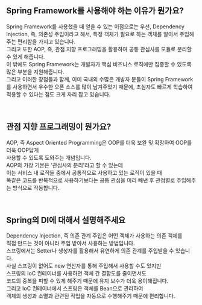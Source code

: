 ## Spring Framework를 사용해야 하는 이유가 뭔가요?

Spring Framework를 사용했을 때 얻을 수 있는 이점으로는 우선, Dependency Injection, 즉, 의존성 주입이라고 해서, 특정 객체가 필요로 하는 객체를 알아서 주입해주는 편리함을 가지고 있습니다.  
그리고 또한 AOP, 즉, 관점 지향 프로그래밍을 활용하여 공통 관심사를 모듈로 분리할 수 있게 해줍니다.  
이 밖에도 Spring Framework는 개발자가 핵심 비즈니스 로직에만 집중할 수 있도록 많은 부분을 지원해줍니다.  
그리고 이러한 장점들과 함께, 이미 국내외 수많은 개발자 분들이 Spring Framework를 사용하면서 우수한 오픈 소스를 많이 남겨주었기 때문에, 초심자도 빠르게 학습하여 적용할 수 있다는 점도 크게 자리 잡고 있습니다.

<br>

## 관점 지향 프로그래밍이 뭔가요?

AOP, 즉 Aspect Oriented Programming은 OOP를 더욱 보완 및 확장하여 OOP를 더욱 OOP답게  
사용할 수 있도록 도와주는 개념입니다.  
AOP의 가장 기본은 '관심사의 분리'라고 할 수 있는데  
이는 서비스 내 로직들 중에서 공통적으로 사용하고 있는 로직이 있을 때  
똑같은 코드를 반복적으로 사용하기보다는 공통 관심을 미리 빼낸 후 관점별로 주입해주는 방식으로 작동합니다.

<br>

## Spring의 DI에 대해서 설명해주세요

Dependency Injection, 즉 의존 관계 주입은 어떤 객체가 사용하는 의존 객체를  
직접 만드는 것이 아니라 주입 받아서 사용하는 방법입니다.  
스프링에서는 Setter나 생성자를 활용해서 유연하게 의존 관계를 주입받을 수 있습니다.  
사실 스프링이 없어도 new 연산자를 통해 주입해서 사용할 수도 있지만  
스프링의 IoC 컨테이너를 사용하면 객체 간 결합도를 줄이면서도  
코드의 중복을 피할 수 있게 해주기 때문에 유지 보수가 더욱 용이해집니다.  
그리고 IoC 컨테이너에서 스프링은 객체를 Bean으로 관리하여  
객체의 생성과 소멸과 관련된 작업을 자동으로 수행해주기 때문에 편리합니다.
